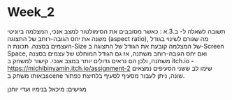 # Week_2
תשובה לשאלה ל- ב.3.א : 
כאשר מסובבים את הסימולטור למצב אנכי, המצלמה ביוניטי משנה את יחס הגובה-רוחב של התצוגה (aspect ratio), מה שגורם לשינוי בגודל העצמים בסצנה. 
תכונת ה-Size של המצלמה קובעת את הגודל של התצוגה ב-Screen Space, ואם יחס הגובה-רוחב משתנה, אז גם הגודל המוחלט של עצמים בסצנה משתנה, ולכן הם נראים גדולים יותר במצב אנכי.
קישור למשחק ב itch.io - https://michibinyamin.itch.io/assignment-2
שימו לב ששני הסעיפים נמצאים באותו משחק בscene שונה, ניתן לעבור מסעיף לסעיף בלחיצת כפתור.

מגישים: מיכאל בנימיו ועדי יוחנן
